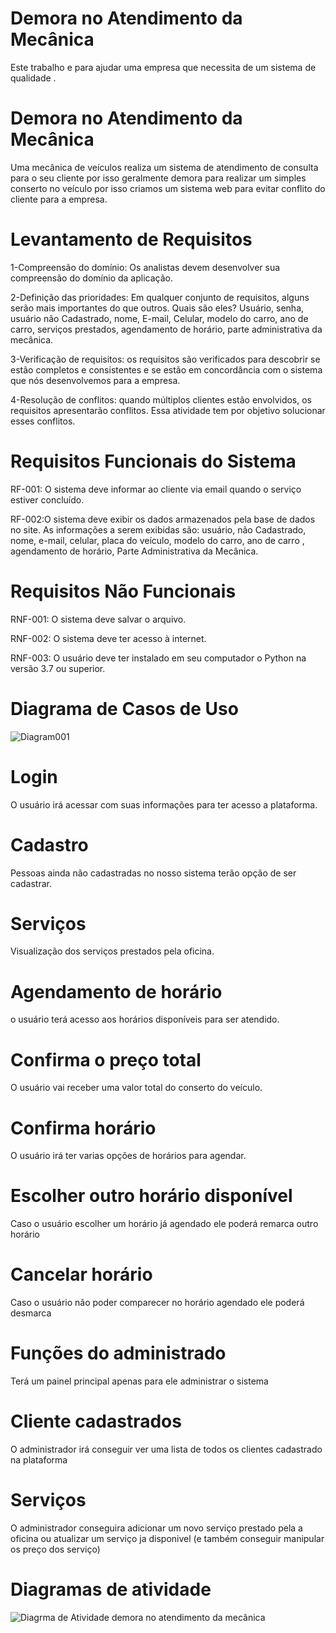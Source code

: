 # Demora no Atendimento da Mecânica
Este  trabalho e para ajudar uma empresa que necessita de um sistema de qualidade .
<h1>Demora no Atendimento da Mecânica</h1>

Uma mecânica de veículos realiza um sistema de atendimento   de  consulta para o seu cliente por isso geralmente demora 
para realizar um simples conserto no veículo por isso criamos um sistema web para evitar conflito do cliente para a empresa.

# Levantamento de Requisitos

1-Compreensão do domínio:  Os analistas devem desenvolver sua compreensão do domínio da aplicação.

2-Definição das prioridades:  Em qualquer conjunto de requisitos, alguns serão mais importantes do que outros.
Quais são eles?
Usuário, senha, usuário não Cadastrado, nome, E-mail, Celular, modelo do carro, ano de carro, serviços prestados, agendamento de horário, parte administrativa da mecânica.

3-Verificação de requisitos: os requisitos são verificados para descobrir se estão completos e consistentes e se estão em concordância com o sistema que nós desenvolvemos para a empresa.

4-Resolução de conflitos: quando múltiplos clientes estão envolvidos, os requisitos apresentarão conflitos. Essa atividade tem por objetivo solucionar esses conflitos.

# Requisitos Funcionais do Sistema

RF-001: O sistema deve informar ao cliente via email quando o serviço estiver concluído.

RF-002:O sistema deve exibir os dados armazenados pela base de dados no site. As informações a serem exibidas
são: usuário, não Cadastrado, nome, e-mail, celular, placa do veículo, modelo do carro, ano de carro , agendamento de horário, Parte Administrativa da Mecânica.


# Requisitos Não Funcionais

RNF-001: O sistema deve salvar o arquivo.

RNF-002: O sistema deve ter acesso à internet.

RNF-003: O usuário deve ter instalado em seu computador o Python na versão 3.7 ou superior.



# Diagrama de Casos de Uso 
![Diagram001](https://user-images.githubusercontent.com/82292857/166848624-50112438-3ad1-4f74-97c0-367565b0ec69.png)


# Login

O usuário irá acessar com suas informações para ter acesso a plataforma.

# Cadastro
Pessoas ainda não cadastradas no nosso sistema terão opção de ser cadastrar.

# Serviços
Visualização dos serviços prestados pela oficina.

# Agendamento de horário
o usuário terá acesso aos horários disponíveis para ser atendido.

# Confirma o preço total
O usuário vai receber uma valor total do conserto do veículo.

# Confirma horário
O usuário irá ter varias opções de horários para agendar.

# Escolher outro horário disponível
Caso o usuário escolher um horário já agendado ele poderá remarca outro horário

# Cancelar horário
Caso o usuário não poder comparecer no horário agendado ele poderá desmarca


# Funções do administrado
Terá um painel principal apenas para ele administrar o sistema

# Cliente cadastrados
O administrador irá conseguir ver uma lista de todos os clientes cadastrado na plataforma

# Serviços
O administrador conseguira adicionar um novo serviço prestado pela a oficina ou atualizar um serviço ja disponivel (e também conseguir manipular os preço dos serviço)


# Diagramas de atividade 



![Diagrma de Atividade  demora no atendimento da mecânica](https://user-images.githubusercontent.com/103469667/167234526-9d629afb-5950-41df-875b-039f0218d196.png)

